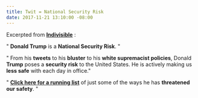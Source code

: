 ```yaml
---
title: Twit = National Security Risk
date: 2017-11-21 13:10:00 -08:00
---
```


Excerpted from [**Indivisible**](https://www.indivisible.org/) :

"  **Donald Trump** is a **National Security Risk**. "

"  From his **tweets** to his **bluster** to his **white supremacist policies**, Donald **Trump** poses a **security risk** to the United States. He is actively making us **less safe** with each day in office."

"  [**Click here for a running list**](https://www.indivisible.org/resource/donald-trump-national-security-risk-heres-current-trumpthreatlevel/) of just some of the ways he has **threatened our safety**.  "


